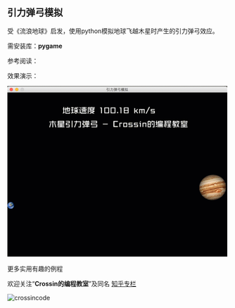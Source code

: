 ## 引力弹弓模拟

受《流浪地球》启发，使用python模拟地球飞越木星时产生的引力弹弓效应。

需安装库：**pygame**

参考阅读：

效果演示：

![](slingshot.gif)



更多实用有趣的例程

欢迎关注“**Crossin的编程教室**”及同名 [知乎专栏](https://zhuanlan.zhihu.com/crossin)

![crossincode](../crossin-logo.png)
